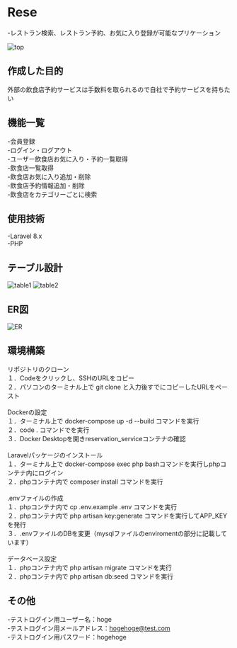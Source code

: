 # Rese
-レストラン検索、レストラン予約、お気に入り登録が可能なプリケーション

![top](https://github.com/MegumiKurokawa/20230906_megumisasaki_reservation_service/assets/127080181/eb81fd22-a640-4605-aa3e-5c844ec97b87)

## 作成した目的
外部の飲食店予約サービスは手数料を取られるので自社で予約サービスを持ちたい

## 機能一覧
-会員登録<br>
-ログイン・ログアウト<br>
-ユーザー飲食店お気に入り・予約一覧取得<br>
-飲食店一覧取得<br>
-飲食店お気に入り追加・削除<br>
-飲食店予約情報追加・削除<br>
-飲食店をカテゴリーごとに検索<br>

## 使用技術
-Laravel 8.x<br>
-PHP

## テーブル設計
![table1](https://github.com/MegumiKurokawa/20230906_megumisasaki_reservation_service/assets/127080181/055f797b-840a-4728-8535-a56d4b0ea4a0)
![table2](https://github.com/MegumiKurokawa/20230906_megumisasaki_reservation_service/assets/127080181/c3b4af4a-137f-4fd2-94d6-c8210e7a95e8)

## ER図
![ER](https://github.com/MegumiKurokawa/20230906_megumisasaki_reservation_service/assets/127080181/b63d5a7a-538a-4a18-a3dd-f64abab42436)


## 環境構築
リポジトリのクローン<br>
１．Codeをクリックし、SSHのURLをコピー<br>
２．パソコンのターミナル上で git clone と入力後すでにコピーしたURLをペースト<br><br>
Dockerの設定<br>
１．ターミナル上で docker-compose up -d --build コマンドを実行<br>
２．code . コマンドでを実行<br>
３．Docker Desktopを開きreservation_serviceコンテナの確認<br><br>
Laravelパッケージのインストール<br>
１．ターミナル上で docker-compose exec php bashコマンドを実行しphpコンテナ内にログイン<br>
２．phpコンテナ内で composer install コマンドを実行<br><br>
.envファイルの作成<br>
１．phpコンテナ内で cp .env.example .env コマンドを実行<br>
２．phpコンテナ内で php artisan key:generate コマンドを実行してAPP_KEYを発行<br>
３．.envファイルのDBを変更（mysqlファイルのenviromentの部分に記載しています）<br><br>
データベース設定<br>
１．phpコンテナ内で php artisan migrate コマンドを実行<br>
２．phpコンテナ内で php artisan db:seed コマンドを実行<br>

## その他
-テストログイン用ユーザー名：hoge<br>
-テストログイン用メールアドレス：hogehoge@test.com<br>
-テストログイン用パスワード：hogehoge
